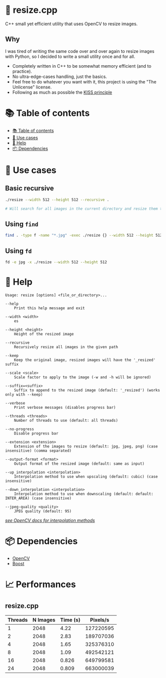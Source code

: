 # 🤏 resize.cpp 

C++ small yet efficient utility that uses OpenCV to resize images.

## Why

I was tired of writing the same code over and over again to resize images with Python, so I decided to write a small utility once and for all.

- Completely written in C++ to be somewhat memory efficient (and to practice).
- No ultra-edge-cases handling, just the basics.
- Feel free to do whatever you want with it, this project is using the "The Unlicense" license.
- Following as much as possible the [KISS principle](https://en.wikipedia.org/wiki/KISS_principle)

# 📚 Table of contents

- [📚 Table of contents](#-table-of-contents)
- [📝 Use cases](#-use-cases)
- [📖 Help](#-help)
- [📦 Dependencies](#-dependencies)

# 📝 Use cases

## Basic recursive

```bash
./resize --width 512 --height 512 --recursive .

# Will search for all images in the current directory and resize them to 512x512, overwriting the originals, keeping the same format
```

## Using `find`

```bash
find . -type f -name "*.jpg" -exec ./resize {} --width 512 --height 512 \;
```

## Using `fd`

```bash
fd -e jpg -x ./resize --width 512 --height 512
```

# 📖 Help

```
Usage: resize [options] <file_or_directory>...

--help
    Print this help message and exit

--width <width>
    es

--height <height>
    Height of the resized image

--recursive
    Recursively resize all images in the given path

--keep
    Keep the original image, resized images will have the '_resized' suffix

--scale <scale>
    Scale factor to apply to the image (-w and -h will be ignored)

--suffix=<suffix>
    Suffix to append to the resized image (default: '_resized') (works only with --keep)

--verbose
    Print verbose messages (disables progress bar)

--threads <threads>
    Number of threads to use (default: all threads)

--no-progress
    Disable progress bar

--extension <extension>
    Extension of the images to resize (default: jpg, jpeg, png) (case insensitive) (comma separated)

--output-format <format>
    Output format of the resized image (default: same as input)

--up_interpolation <interpolation>
    Interpolation method to use when upscaling (default: cubic) (case insensitive)

--down_interpolation <interpolation>
    Interpolation method to use when downscaling (default: default: INTER_AREA) (case insensitive)

--jpeg-quality <quality>
    JPEG quality (default: 95)
```

_[see OpenCV docs for interpolation methods](https://docs.opencv.org/3.4/da/d54/group__imgproc__transform.html#ga5bb5a1fea74ea38e1a5445ca803ff121)_

# 📦 Dependencies

- [OpenCV](https://opencv.org/)
- [Boost](https://www.boost.org/)

# 📈 Performances

## resize.cpp

| Threads | N Images | Time (s) | Pixels/s  |
| ------- | -------- | -------- | --------- |
| 1       | 2048     | 4.22     | 127220595 |
| 2       | 2048     | 2.83     | 189707036 |
| 4       | 2048     | 1.65     | 325376310 |
| 8       | 2048     | 1.09     | 492542121 |
| 16      | 2048     | 0.826    | 649799581 |
| 24      | 2048     | 0.809    | 663000039 |
